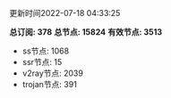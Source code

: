 更新时间2022-07-18 04:33:25

**总订阅: 378**
**总节点: 15824**
**有效节点: 3513**
- ss节点: 1068
- ssr节点: 15
- v2ray节点: 2039
- trojan节点: 391
